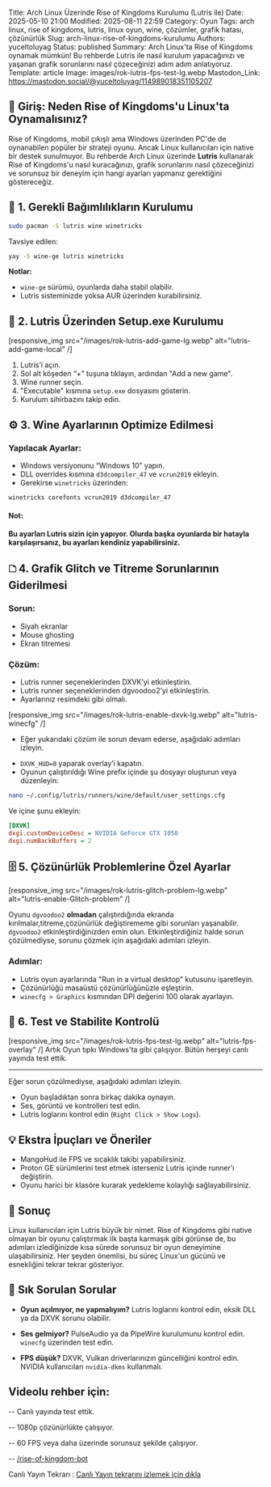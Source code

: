 Title: Arch Linux Üzerinde Rise of Kingdoms Kurulumu (Lutris ile)
Date: 2025-05-10 21:00
Modified: 2025-08-11 22:59
Category:  Oyun
Tags: arch linux, rise of kingdoms, lutris, linux oyun, wine, çözümler, grafik hatası, çözünürlük
Slug: arch-linux-rise-of-kingdoms-kurulumu
Authors: yuceltoluyag
Status: published
Summary: Arch Linux'ta Rise of Kingdoms oynamak mümkün! Bu rehberde Lutris ile nasıl kurulum yapacağınızı ve yaşanan grafik sorunlarını nasıl çözeceğinizi adım adım anlatıyoruz.
Template: article
Image: images/rok-lutris-fps-test-lg.webp
Mastodon_Link: https://mastodon.social/@yuceltoluyag/114989018351105207


## 🧐 Giriş: Neden Rise of Kingdoms'u Linux'ta Oynamalısınız?

Rise of Kingdoms, mobil çıkışlı ama Windows üzerinden PC'de de oynanabilen popüler bir strateji oyunu. Ancak Linux kullanıcıları için native bir destek sunulmuyor. Bu rehberde Arch Linux üzerinde **Lutris** kullanarak Rise of Kingdoms'u nasıl kuracağınızı, grafik sorunlarını nasıl çözeceğinizi ve sorunsuz bir deneyim için hangi ayarları yapmanız gerektiğini göstereceğiz.



## 🔧 1. Gerekli Bağımlılıkların Kurulumu



```bash
sudo pacman -S lutris wine winetricks
```

Tavsiye edilen:

```bash
yay -S wine-ge lutris winetricks
```

**Notlar:**

* `wine-ge` sürümü, oyunlarda daha stabil olabilir.
* Lutris sisteminizde yoksa AUR üzerinden kurabilirsiniz.

## 📀 2. Lutris Üzerinden Setup.exe Kurulumu



[responsive_img src="/images/rok-lutris-add-game-lg.webp" alt="lutris-add-game-local" /]



1. Lutris’i açın.
2. Sol alt köşeden “+” tuşuna tıklayın, ardından "Add a new game".
3. Wine runner seçin.
4. "Executable" kısmına `setup.exe` dosyasını gösterin.
5. Kurulum sihirbazını takip edin.

## ⚙️ 3. Wine Ayarlarının Optimize Edilmesi



### Yapılacak Ayarlar:

* Windows versiyonunu “Windows 10” yapın.
* DLL overrides kısmına `d3dcompiler_47` ve `vcrun2019` ekleyin.
* Gerekirse `winetricks` üzerinden:

```bash
winetricks corefonts vcrun2019 d3dcompiler_47
```

<div role="alert" class="alert alert-warning alert-soft">
<iconify-icon icon="line-md:account-alert-loop" width="24" height="24"></iconify-icon>
  <h4>Not:</h4>
<p>
    <strong>Bu ayarları Lutris sizin için yapıyor. Olurda başka oyunlarda bir hatayla karşılaşırsanız, bu ayarları kendiniz yapabilirsiniz.</strong>
</p>
</div>

## 🗅️ 4. Grafik Glitch ve Titreme Sorunlarının Giderilmesi

### Sorun:

* Siyah ekranlar
* Mouse ghosting
* Ekran titremesi

### Çözüm:

* Lutris runner seçeneklerinden DXVK’yi etkinleştirin.
* Lutris runner seçeneklerinden dgvoodoo2’yi etkinleştirin.
* Ayarlarınız resimdeki gibi olmalı.

[responsive_img src="/images/rok-lutris-enable-dxvk-lg.webp" alt="lutris-winecfg" /]

 
- Eğer yukarıdaki çözüm ile sorun devam ederse, aşağıdaki adımları izleyin.

* `DXVK_HUD=0` yaparak overlay’i kapatın.
* Oyunun çalıştırıldığı Wine prefix içinde şu dosyayı oluşturun veya düzenleyin:

```bash
nano ~/.config/lutris/runners/wine/default/user_settings.cfg
```

Ve içine şunu ekleyin:

```ini
[DXVK]
dxgi.customDeviceDesc = NVIDIA GeForce GTX 1050
dxgi.numBackBuffers = 2
```

## 🗄️ 5. Çözünürlük Problemlerine Özel Ayarlar

[responsive_img src="/images/rok-lutris-glitch-problem-lg.webp" alt="lutris-enable-Glitch-problem" /]

Oyunu `dgvoodoo2`  **olmadan** çalıştırdığında ekranda kırılmalar,titreme,çözünürlük değiştirememe gibi sorunları yaşanabilir. `dgvoodoo2` etkinleştirdiğinizden emin olun. Etkinleştirdiğiniz halde sorun çözülmediyse, sorunu çözmek için aşağıdaki adımları izleyin.

### Adımlar:

* Lutris oyun ayarlarında "Run in a virtual desktop" kutusunu işaretleyin.
* Çözünürlüğü masaüstü çözünürlüğünüzle eşleştirin.
* `winecfg > Graphics` kısmından DPI değerini 100 olarak ayarlayın.

## 🥺 6. Test ve Stabilite Kontrolü



[responsive_img src="/images/rok-lutris-fps-test-lg.webp" alt="lutris-fps-overlay" /] Artık Oyun tıpkı Windows'ta gibi çalışıyor. Bütün herşeyi canlı yayında test ettik.

--- 

Eğer sorun çözülmediyse, aşağıdaki adımları izleyin.

* Oyun başladıktan sonra birkaç dakika oynayın.
* Ses, görüntü ve kontrolleri test edin.
* Lutris loglarını kontrol edin (`Right Click > Show Logs`).

## 💡 Ekstra İpuçları ve Öneriler

* MangoHud ile FPS ve sıcaklık takibi yapabilirsiniz.
* Proton GE sürümlerini test etmek isterseniz Lutris içinde runner’ı değiştirin.
* Oyunu harici bir klasöre kurarak yedekleme kolaylığı sağlayabilirsiniz.

## 📌 Sonuç

 Linux kullanıcıları için Lutris büyük bir nimet. Rise of Kingdoms gibi native olmayan bir oyunu çalıştırmak ilk başta karmaşık gibi görünse de, bu adımları izlediğinizde kısa sürede sorunsuz bir oyun deneyimine ulaşabilirsiniz. Her şeyden önemlisi, bu süreç Linux'un gücünü ve esnekliğini tekrar tekrar gösteriyor.

## 📣 Sık Sorulan Sorular

* **Oyun açılmıyor, ne yapmalıyım?**
  Lutris loglarını kontrol edin, eksik DLL ya da DXVK sorunu olabilir.

* **Ses gelmiyor?**
  PulseAudio ya da PipeWire kurulumunu kontrol edin. `winecfg` üzerinden test edin.

* **FPS düşük?**
  DXVK, Vulkan driverlarınızın güncelliğini kontrol edin. NVIDIA kullanıcıları `nvidia-dkms` kullanmalı.

## Videolu rehber için:
<script type="module" src="https://cdn.jsdelivr.net/npm/@justinribeiro/lite-youtube@1/lite-youtube.min.js"></script>

<lite-youtube videoid="u-_21BAuPlc"></lite-youtube>

-- Canlı yayında test ettik.

-- 1080p çözünürlükte çalışıyor.

-- 60 FPS veya daha üzerinde sorunsuz şekilde çalışıyor.

-- [/rise-of-kingdom-bot ](/veda-rise-of-kingdom-bot )

Canlı Yayın Tekrarı : [Canlı Yayın tekrarını izlemek için dıkla](https://kick.com/babapy/videos/2063d6f8-eba5-44af-8877-2ba34dd2d9c9)


